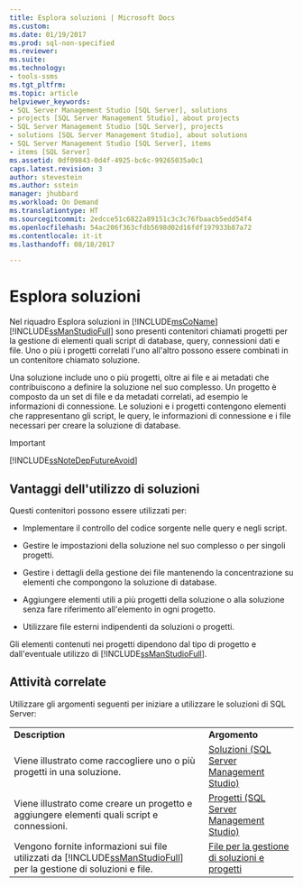 ```yaml
---
title: Esplora soluzioni | Microsoft Docs
ms.custom: 
ms.date: 01/19/2017
ms.prod: sql-non-specified
ms.reviewer: 
ms.suite: 
ms.technology:
- tools-ssms
ms.tgt_pltfrm: 
ms.topic: article
helpviewer_keywords:
- SQL Server Management Studio [SQL Server], solutions
- projects [SQL Server Management Studio], about projects
- SQL Server Management Studio [SQL Server], projects
- solutions [SQL Server Management Studio], about solutions
- SQL Server Management Studio [SQL Server], items
- items [SQL Server]
ms.assetid: 0df09843-0d4f-4925-bc6c-99265035a0c1
caps.latest.revision: 3
author: stevestein
ms.author: sstein
manager: jhubbard
ms.workload: On Demand
ms.translationtype: HT
ms.sourcegitcommit: 2edcce51c6822a89151c3c3c76fbaacb5edd54f4
ms.openlocfilehash: 54ac206f363cfdb5698d02d16fdf197933b87a72
ms.contentlocale: it-it
ms.lasthandoff: 08/18/2017

---
```

# <a name="solution-explorer"></a>Esplora soluzioni
Nel riquadro Esplora soluzioni in [!INCLUDE[msCoName](../../includes/msconame_md.md)] [!INCLUDE[ssManStudioFull](../../includes/ssmanstudiofull_md.md)] sono presenti contenitori chiamati progetti per la gestione di elementi quali script di database, query, connessioni dati e file. Uno o più i progetti correlati l'uno all'altro possono essere combinati in un contenitore chiamato soluzione.  
  
Una soluzione include uno o più progetti, oltre ai file e ai metadati che contribuiscono a definire la soluzione nel suo complesso. Un progetto è composto da un set di file e da metadati correlati, ad esempio le informazioni di connessione. Le soluzioni e i progetti contengono elementi che rappresentano gli script, le query, le informazioni di connessione e i file necessari per creare la soluzione di database.  
  
> [!IMPORTANT]  
> [!INCLUDE[ssNoteDepFutureAvoid](../../includes/ssnotedepfutureavoid_md.md)]  
  
## <a name="benefits-of-using-solutions"></a>Vantaggi dell'utilizzo di soluzioni  
Questi contenitori possono essere utilizzati per:  
  
-   Implementare il controllo del codice sorgente nelle query e negli script.  
  
-   Gestire le impostazioni della soluzione nel suo complesso o per singoli progetti.  
  
-   Gestire i dettagli della gestione dei file mantenendo la concentrazione su elementi che compongono la soluzione di database.  
  
-   Aggiungere elementi utili a più progetti della soluzione o alla soluzione senza fare riferimento all'elemento in ogni progetto.  
  
-   Utilizzare file esterni indipendenti da soluzioni o progetti.  
  
Gli elementi contenuti nei progetti dipendono dal tipo di progetto e dall'eventuale utilizzo di [!INCLUDE[ssManStudioFull](../../includes/ssmanstudiofull_md.md)].  
  
## <a name="related-tasks"></a>Attività correlate  
Utilizzare gli argomenti seguenti per iniziare a utilizzare le soluzioni di SQL Server:  
  
|||  
|-|-|  
|**Description**|**Argomento**|  
|Viene illustrato come raccogliere uno o più progetti in una soluzione.|[Soluzioni &#40;SQL Server Management Studio&#41;](../../ssms/solution/solutions-sql-server-management-studio.md)|  
|Viene illustrato come creare un progetto e aggiungere elementi quali script e connessioni.|[Progetti &#40;SQL Server Management Studio&#41;](../../ssms/solution/projects-sql-server-management-studio.md)|  
|Vengono fornite informazioni sui file utilizzati da [!INCLUDE[ssManStudioFull](../../includes/ssmanstudiofull_md.md)] per la gestione di soluzioni e file.|[File per la gestione di soluzioni e progetti](../../ssms/solution/files-that-manage-solutions-and-projects.md)|  
  

